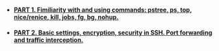 * #### [PART 1. Fimiliarity with and using commands: pstree, ps, top, nice/renice, kill, jobs, fg, bg, nohup.](https://github.com/JuniorDevOps/DevOps_online_Kiev_2020Q42021Q1/blob/main/m5/task5.3/part1/README.MD)
* #### [PART 2. Basic settings, encryption, security in SSH. Port forwarding and traffic interception.](https://github.com/JuniorDevOps/DevOps_online_Kiev_2020Q42021Q1/blob/main/m5/task5.3/part2/README.MD)
